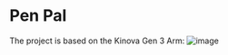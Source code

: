 # Pen Pal

The project is based on the Kinova Gen 3 Arm:
![image](https://github.com/HarrisonMKG/pen-pal/assets/60119461/4e4e090a-4417-4115-9990-a2bc51705ba4)
